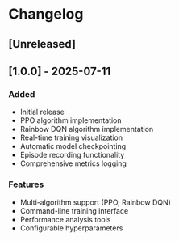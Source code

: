 # Changelog

## [Unreleased]

## [1.0.0] - 2025-07-11

### Added
- Initial release
- PPO algorithm implementation
- Rainbow DQN algorithm implementation
- Real-time training visualization
- Automatic model checkpointing
- Episode recording functionality
- Comprehensive metrics logging

### Features
- Multi-algorithm support (PPO, Rainbow DQN)
- Command-line training interface
- Performance analysis tools
- Configurable hyperparameters